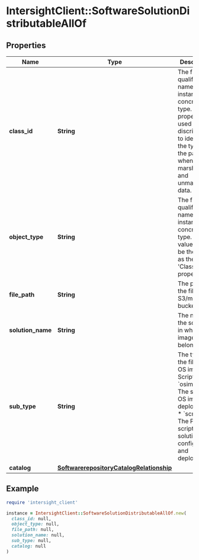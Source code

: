# IntersightClient::SoftwareSolutionDistributableAllOf

## Properties

| Name | Type | Description | Notes |
| ---- | ---- | ----------- | ----- |
| **class_id** | **String** | The fully-qualified name of the instantiated, concrete type. This property is used as a discriminator to identify the type of the payload when marshaling and unmarshaling data. | [default to &#39;software.SolutionDistributable&#39;] |
| **object_type** | **String** | The fully-qualified name of the instantiated, concrete type. The value should be the same as the &#39;ClassId&#39; property. | [default to &#39;software.SolutionDistributable&#39;] |
| **file_path** | **String** | The path of the file in S3/minio bucket. | [optional][readonly] |
| **solution_name** | **String** | The name of the solution in which the image belongs. | [optional] |
| **sub_type** | **String** | The type of the file like OS image, Script etc. * &#x60;osimage&#x60; - The solution OS image for deployment. * &#x60;script&#x60; - The Python script for the solution VM configuration and deployment. | [optional][default to &#39;osimage&#39;] |
| **catalog** | [**SoftwarerepositoryCatalogRelationship**](SoftwarerepositoryCatalogRelationship.md) |  | [optional] |

## Example

```ruby
require 'intersight_client'

instance = IntersightClient::SoftwareSolutionDistributableAllOf.new(
  class_id: null,
  object_type: null,
  file_path: null,
  solution_name: null,
  sub_type: null,
  catalog: null
)
```


